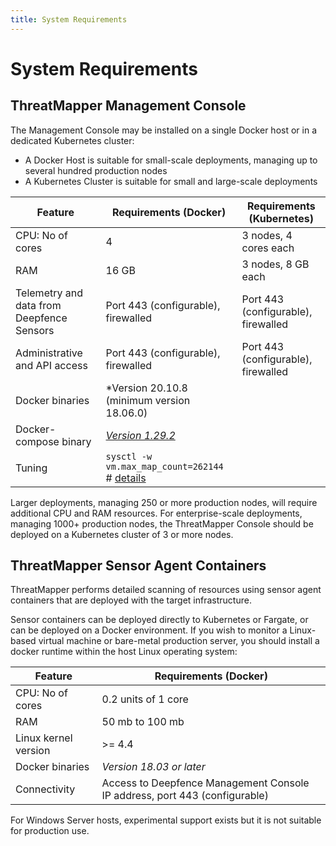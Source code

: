 ```yaml
---
title: System Requirements
---
```


# System Requirements


## ThreatMapper Management Console

The Management Console may be installed on a single Docker host or in a dedicated Kubernetes cluster:

  * A Docker Host is suitable for small-scale deployments, managing up to several hundred production nodes
  * A Kubernetes Cluster is suitable for small and large-scale deployments 

| Feature                                   | Requirements (Docker)                                                     | Requirements (Kubernetes)           | 
|-------------------------------------------|---------------------------------------------------------------------------|-------------------------------------|
| CPU: No of cores                          | 4                                                                         | 3 nodes, 4 cores each               |
| RAM                                       | 16 GB                                                                     | 3 nodes, 8 GB each                  |
| Telemetry and data from Deepfence Sensors | Port 443 (configurable), firewalled                                       | Port 443 (configurable), firewalled |
| Administrative and API access             | Port 443 (configurable), firewalled                                       | Port 443 (configurable), firewalled |
| Docker binaries                           | *Version 20.10.8 (minimum version 18.06.0)                                |
| Docker-compose binary                     | *[Version 1.29.2](https://github.com/docker/compose/releases/tag/1.29.2)* |
| Tuning                                    | `sysctl -w vm.max_map_count=262144` # [details](https://www.elastic.co/guide/en/elasticsearch/reference/current/vm-max-map-count.html) |

Larger deployments, managing 250 or more production nodes, will require additional CPU and RAM resources.  For enterprise-scale deployments, managing 1000+ production nodes, the ThreatMapper Console should be deployed on a Kubernetes cluster of 3 or more nodes.



## ThreatMapper Sensor Agent Containers

ThreatMapper performs detailed scanning of  resources using sensor agent containers that are deployed with the target infrastructure.

Sensor containers can be deployed directly to Kubernetes or Fargate, or can be deployed on a Docker environment.  If you wish to monitor a Linux-based virtual machine or bare-metal production server, you should install a docker runtime within the host Linux operating system:

| Feature              | Requirements (Docker)                                                      |
|----------------------|----------------------------------------------------------------------------|
| CPU: No of cores     | 0.2 units of 1 core                                                        |
| RAM                  | 50 mb to 100 mb                                                            |
| Linux kernel version | >= 4.4                                                                     |
| Docker binaries      | *Version 18.03 or later*                                                   |
| Connectivity         | Access to Deepfence Management Console IP address, port 443 (configurable) |

For Windows Server hosts, experimental support exists but it is not suitable for production use.
